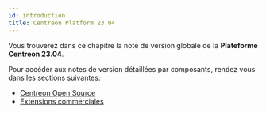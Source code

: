```yaml
---
id: introduction
title: Centreon Platform 23.04
---
```


Vous trouverez dans ce chapitre la note de version globale de la **Plateforme Centreon 23.04**.

Pour accéder aux notes de version détaillées par composants, rendez vous dans les sections suivantes:

- [Centreon Open Source](centreon-os.md)
- [Extensions commerciales](centreon-commercial-extensions.md)
